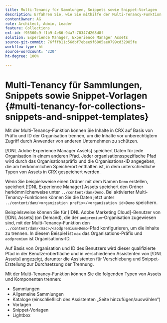 ```yaml
---
title: Multi-Tenancy für Sammlungen, Snippets sowie Snippet-Vorlagen
description: Erfahren Sie, wie Sie mithilfe der Multi-Tenancy-Funktion Inhalte im CRX-Repository basierend auf der Kundenorganisation trennen können, um einen nicht autorisierten Zugriff zu verhindern.
contentOwner: AG
role: Architect, Admin, Leader
feature: Collections
exl-id: f95560c9-f1b9-4e86-94a7-70347d268d8f
solution: Experience Manager, Experience Manager Assets
source-git-commit: 76fffb11c56dbf7ebee9f6805ae0799cd32985fe
workflow-type: ht
source-wordcount: '220'
ht-degree: 100%

---
```


# Multi-Tenancy für Sammlungen, Snippets sowie Snippet-Vorlagen {#multi-tenancy-for-collections-snippets-and-snippet-templates}

Mit der Multi-Tenancy-Funktion können Sie Inhalte in CRX auf Basis von Präfix und ID der Organisation trennen, um die Inhalte vor unberechtigtem Zugriff durch Anwender von anderen Unternehmen zu schützen.

[!DNL Adobe Experience Manager Assets] speichert Daten für jede Organisation in einem anderen Pfad. Jeder organisationsspezifische Pfad wird durch das Organisationspräfix und die Organisations-ID angegeben, die am herkömmlichen Speicherort enthalten ist, in dem unterschiedliche Typen von Assets in CRX gespeichert werden.

Wenn Sie beispielsweise einen Ordner mit dem Namen `Demo` erstellen, speichert [!DNL Experience Manager] Assets speichert den Ordner herkömmlicherweise unter `../content/dam/Demo`. Bei aktivierter Multi-Tenancy-Funktionen können Sie die Daten jetzt unter `../content/dam/<organization prefix>/<organization id>Demo` speichern.

Beispielsweise können Sie für [!DNL Adobe Marketing Cloud]-Benutzer von [!DNL Assets] (on Demand), die der `aodpremium`-Organisation zugewiesen sind, mit der Multi-Tenancy-Funktion den `../content/dam/<mac>/<aodpremium>Demo`-Pfad konfigurieren, um die Inhalte zu trennen. In diesem Beispiel ist `mac` das Organisations-Präfix und `aodpremium` ist Organisations-ID.

Auf Basis von Organisation und ID des Benutzers wird dieser qualifizierte Pfad in der Benutzeroberfläche und in verschiedenen Assistenten von [!DNL Assets] angezeigt, darunter die Assistenten für Verschiebung und Snippet-Erstellung zur Durchsetzung der Trennung.

Mit der Multi-Tenancy-Funktion können Sie die folgenden Typen von Assets und Komponenten trennen:

* Sammlungen
* Allgemeine Sammlungen
* Kataloge (einschließlich des Assistenten „Seite hinzufügen/auswählen“)
* Vorlagen
* Snippet-Vorlagen
* Lightbox

